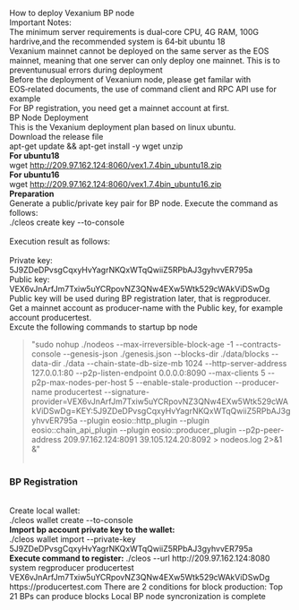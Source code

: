 How to deploy Vexanium BP node<br>
Important Notes:<br>
The minimum server requirements is dual‑core CPU, 4G RAM, 100G hardrive,and the recommended system is 64‑bit ubuntu 18<br>
Vexanium  mainnet cannot be deployed on the same server as the EOS mainnet, meaning that one server can only deploy one mainnet. This is to preventunusual errors during deployment<br>
Before the deployment of Vexanium  node, please get familar with EOS‑related documents, the use of command client and RPC API use for example<br>
For BP registration, you need get a mainnet account at first.<br>
BP Node Deployment<br>
This is the Vexanium  deployment plan based on linux ubuntu. <br>
Download the release file<br>
apt-get update && apt-get install -y wget unzip<br>
<b>For ubuntu18</b><br>
wget http://209.97.162.124:8060/vex1.7.4bin_ubuntu18.zip <br>
<b>For ubuntu16</b><br>
 wget http://209.97.162.124:8060/vex1.7.4bin_ubuntu16.zip <br>
<b>Preparation</b><br>
Generate a public/private key pair for BP node. Execute the command as follows:<br>
./cleos create key --to-console<br><br>
Execution result as follows:<br><br>
Private key: 5J9ZDeDPvsgCqxyHvYagrNKQxWTqQwiiZ5RPbAJ3gyhvvER795a<br>
Public key: VEX6vJnArfJm7Txiw5uYCRpovNZ3QNw4EXw5Wtk529cWAkViDSwDg<br>
Public key will be used during BP registration later, that is regproducer.<br>
Get a mainnet account as producer-name with the  Public key, for example account  producertest.<br>
Excute the following commands to startup bp node
>"sudo nohup ./nodeos --max-irreversible-block-age -1 --contracts-console --genesis-json ./genesis.json  --blocks-dir ./data/blocks   --data-dir ./data --chain-state-db-size-mb 1024 --http-server-address 127.0.0.1:80 --p2p-listen-endpoint 0.0.0.0:8090 --max-clients 5 --p2p-max-nodes-per-host 5 --enable-stale-production --producer-name producertest --signature-provider=VEX6vJnArfJm7Txiw5uYCRpovNZ3QNw4EXw5Wtk529cWAkViDSwDg=KEY:5J9ZDeDPvsgCqxyHvYagrNKQxWTqQwiiZ5RPbAJ3gyhvvER795a --plugin eosio::http_plugin --plugin eosio::chain_api_plugin --plugin eosio::producer_plugin --p2p-peer-address 209.97.162.124:8091  39.105.124.20:8092 > nodeos.log 2>&1 &"
<br><br>
<h3>BP Registration</h3><br>
Create local wallet: <br>
./cleos  wallet create --to-console<br>
<b>Import bp account private key to the wallet:</b><br>
./cleos wallet import --private-key 5J9ZDeDPvsgCqxyHvYagrNKQxWTqQwiiZ5RPbAJ3gyhvvER795a <br>
<b>Execute command to register:</b>
./cleos --url http://209.97.162.124:8080 system regproducer producertest VEX6vJnArfJm7Txiw5uYCRpovNZ3QNw4EXw5Wtk529cWAkViDSwDg https://producertest.com
There are 2 conditions for block production:
Top 21 BPs can produce blocks
Local BP node syncronization is complete
